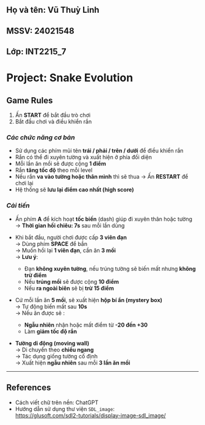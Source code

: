 ## Họ và tên: Vũ Thuỳ Linh  
## MSSV: 24021548  
## Lớp: INT2215_7  

# Project: Snake Evolution

## Game Rules

1. Ấn **START** để bắt đầu trò chơi  
2. Bắt đầu chơi và điều khiển rắn

### *Các chức năng cơ bản*  
+ Sử dụng các phím mũi tên **trái / phải / trên / dưới** để điều khiển rắn  
+ Rắn có thể đi xuyên tường và xuất hiện ở phía đối diện  
+ Mỗi lần ăn mồi sẽ được cộng **1 điểm**  
+ Rắn **tăng tốc độ** theo mỗi level  
+ Nếu rắn **va vào tường hoặc thân mình** thì sẽ thua → Ấn **RESTART** để chơi lại  
+ Hệ thống sẽ **lưu lại điểm cao nhất (high score)**  

### *Cải tiến*  
+ Ấn phím **A** để kích hoạt **tốc biến** (dash) giúp đi xuyên thân hoặc tường  
  → **Thời gian hồi chiêu: 7s** sau mỗi lần dùng  
+ Khi bắt đầu, người chơi được cấp **3 viên đạn**  
  → Dùng phím **SPACE** để bắn  
  → Muốn hồi lại **1 viên đạn**, cần ăn **3 mồi**  
  → **Lưu ý**:  
    - Đạn **không xuyên tường**, nếu trúng tường sẽ biến mất nhưng **không trừ điểm**  
    - Nếu **trúng mồi** sẽ được cộng **10 điểm**  
    - Nếu **ra ngoài biên** sẽ bị **trừ 15 điểm**

+ Cứ mỗi lần ăn **5 mồi**, sẽ xuất hiện **hộp bí ẩn (mystery box)**  
  → Tự động biến mất sau **10s**  
  → Nếu ăn được sẽ :  
    - **Ngẫu nhiên** nhận hoặc mất điểm từ **-20 đến +30**  
    - Làm **giảm tốc độ rắn**

+ **Tường di động (moving wall)**  
  → Di chuyển theo **chiều ngang**  
  → Tác dụng giống tường cố định  
  → Xuất hiện **ngẫu nhiên** sau mỗi **3 lần ăn mồi**

---

## References

+ Cách viết chữ trên nền: ChatGPT  
+ Hướng dẫn sử dụng thư viện `SDL_image`:  
  https://glusoft.com/sdl2-tutorials/display-image-sdl_image/
